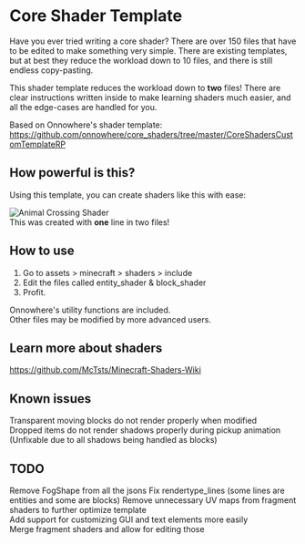 # Core Shader Template
Have you ever tried writing a core shader? There are over 150 files that have to be edited to make something very simple. There are existing templates, but at best they reduce the workload down to 10 files, and there is still endless copy-pasting.  
  
This shader template reduces the workload down to **two** files! There are clear instructions written inside to make learning shaders much easier, and all the edge-cases are handled for you.
  
Based on Onnowhere's shader template: https://github.com/onnowhere/core_shaders/tree/master/CoreShadersCustomTemplateRP  

## How powerful is this?  
Using this template, you can create shaders like this with ease:  
  
![Animal Crossing Shader](https://cdn.discordapp.com/attachments/979925547968770088/1031748803914649661/javaw_00mWLMlCFd.png)  
This was created with **one** line in two files!  

## How to use
1. Go to assets > minecraft > shaders > include  
2. Edit the files called entity_shader & block_shader  
3. Profit.  
  
Onnowhere's utility functions are included.  
Other files may be modified by more advanced users. 

## Learn more about shaders  
https://github.com/McTsts/Minecraft-Shaders-Wiki  
  
## Known issues  
Transparent moving blocks do not render properly when modified  
Dropped items do not render shadows properly during pickup animation (Unfixable due to all shadows being handled as blocks)  

## TODO  
Remove FogShape from all the jsons
Fix rendertype_lines (some lines are entities and some are blocks)
Remove unnecessary UV maps from fragment shaders to further optimize template  
Add support for customizing GUI and text elements more easily  
Merge fragment shaders and allow for editing those